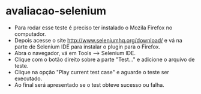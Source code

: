 # avaliacao-selenium
- Para rodar esse teste é preciso ter instalado o Mozila Firefox no computador.
- Depois acesse o site http://www.seleniumhq.org/download/ e vá na parte de Selenium IDE para instalar o plugin para o Firefox.
- Abra o navegador, vá em Tools --> Selenium IDE.
- Clique com o botão direito sobre a parte "Test..." e adicione o arquivo de teste.
- Clique na opção "Play current test case" e aguarde o teste ser executado.
- Ao final será apresentado se o test obteve sucesso ou falha.
